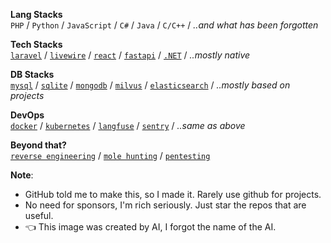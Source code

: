 **Lang Stacks**<br>
`PHP` / `Python` / `JavaScript` / `C#` / `Java` / `C/C++` / *..and what has been forgotten*

**Tech Stacks**<br>
[`laravel`](https://github.com/laravel/laravel) / [`livewire`](https://github.com/livewire/livewire) / [`react`](https://github.com/facebook/react) / [`fastapi`](https://github.com/fastapi/fastapi) / [`.NET`](https://dot.net/) / *..mostly native*

**DB Stacks**<br>
[`mysql`](https://www.mysql.com/) / [`sqlite`](https://sqlite.org/) / [`mongodb`](https://www.mongodb.com/) / [`milvus`](https://github.com/milvus-io/milvus) / [`elasticsearch`](https://github.com/elastic/elasticsearch) / *..mostly based on projects*

**DevOps**<br>
[`docker`](https://www.docker.com/) / [`kubernetes`](https://kubernetes.io/) / [`langfuse`](https://github.com/langfuse/langfuse) / [`sentry`](https://github.com/getsentry/sentry) / *..same as above*

**Beyond that?**<br>
[`reverse engineering`](https://en.wikipedia.org/wiki/Reverse_engineering) / [`mole hunting`](https://www.google.com/search?q=mole+hunting) / [`pentesting`](https://en.wikipedia.org/wiki/Penetration_test)

**Note**:
- GitHub told me to make this, so I made it. Rarely use github for projects.
- No need for sponsors, I'm rich seriously. Just star the repos that are useful.
- 👈 This image was created by AI, I forgot the name of the AI.
